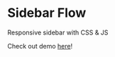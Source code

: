 # Sidebar Flow
Responsive sidebar with CSS &amp; JS


Check out demo [here](https://tsourdox.github.io/sidebar-flow)!

